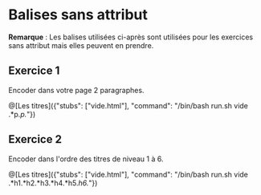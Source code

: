 # Balises sans attribut

**Remarque** : Les balises utilisées ci-après sont utilisées pour les exercices sans attribut mais elles peuvent en prendre.

## Exercice 1

Encoder dans votre page 2 paragraphes.

@[Les titres]({"stubs": ["vide.html"], "command": "/bin/bash run.sh vide .*p.*p.*"})

## Exercice 2

Encoder dans l'ordre des titres de niveau 1 à 6.

@[Les titres]({"stubs": ["vide.html"], "command": "/bin/bash run.sh vide .*h1.*h2.*h3.*h4.*h5.*h6.*"})
